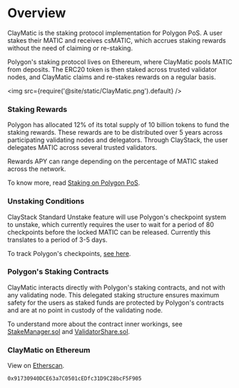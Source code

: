 # Overview

ClayMatic is the staking protocol implementation for Polygon PoS. A user stakes their MATIC and receives csMATIC, which accrues staking rewards without the need of claiming or re-staking.

Polygon's staking protocol lives on Ethereum, where ClayMatic pools MATIC from deposits. The ERC20 token is then staked across trusted validator nodes, and ClayMatic claims and re-stakes rewards on a regular basis.

\<img src={require('@site/static/ClayMatic.png').default} />

### Staking Rewards

Polygon has allocated 12% of its total supply of 10 billion tokens to fund the staking rewards. These rewards are to be distributed over 5 years across participating validating nodes and delegators. Through ClayStack, the user delegates MATIC across several trusted validators.

Rewards APY can range depending on the percentage of MATIC staked across the network.

To know more, read [Staking on Polygon PoS](https://polygon.technology/staking/).

### Unstaking Conditions

ClayStack Standard Unstake feature will use Polygon's checkpoint system to unstake, which currently requires the user to wait for a period of 80 checkpoints before the locked MATIC can be released. Currently this translates to a period of 3-5 days.

To track Polygon's checkpoints, [see here](https://staking.polygon.technology/).

### Polygon's Staking Contracts

ClayMatic interacts directly with Polygon's staking contracts, and not with any validating node. This delegated staking structure ensures maximum safety for the users as staked funds are protected by Polygon's contracts and are at no point in custody of the validating node.

To understand more about the contract inner workings, see [StakeManager.sol](https://github.com/maticnetwork/contracts/blob/main/contracts/staking/stakeManager/StakeManager.sol) and [ValidatorShare.sol](https://github.com/maticnetwork/contracts/blob/main/contracts/staking/validatorShare/ValidatorShare.sol).

### ClayMatic on Ethereum

View on [Etherscan](https://etherscan.io/address/0x91730940DCE63a7C0501cEDfc31D9C28bcF5F905).

```
0x91730940DCE63a7C0501cEDfc31D9C28bcF5F905
```
